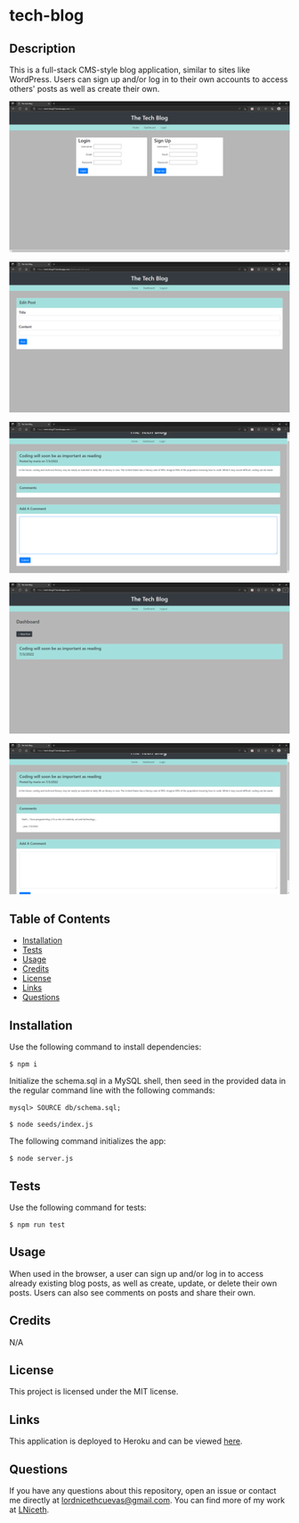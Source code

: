 # tech-blog

## Description

This is a full-stack CMS-style blog application, similar to sites like WordPress. Users can sign up and/or log in to their own accounts to access others' posts as well as create their own.

![screenshot of application](./public/images/screencap1.png)

![screenshot of application](./public/images/screencap2.png)

![screenshot of application](./public/images/screencap3.png)

![screenshot of application](./public/images/screencap4.png)

![screenshot of application](./public/images/screencap5.png)

## Table of Contents

- [Installation](#installation)
- [Tests](#tests)
- [Usage](#usage)
- [Credits](#credits)
- [License](#license)
- [Links](#links)
- [Questions](#questions)

## Installation

Use the following command to install dependencies:

```
$ npm i
```

Initialize the schema.sql in a MySQL shell, then seed in the provided data in the regular command line with the following commands:

```
mysql> SOURCE db/schema.sql;
```

```
$ node seeds/index.js
```

The following command initializes the app:

```
$ node server.js
```

## Tests

Use the following command for tests:

```
$ npm run test
```

## Usage

When used in the browser, a user can sign up and/or log in to access already existing blog posts, as well as create, update, or delete their own posts. Users can also see comments on posts and share their own.

## Credits

N/A

## License

This project is licensed under the MIT license.

## Links

This application is deployed to Heroku and can be viewed [here](https://tech-blog27.herokuapp.com).

## Questions

If you have any questions about this repository, open an issue or contact me directly at lordnicethcuevas@gmail.com. You can find more of my work at [LNiceth](https://github.com/LNiceth).
